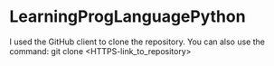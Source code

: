 # LearningProgLanguagePython
I used the GitHub client to clone the repository. 
You can also use the command: git clone <HTTPS-link_to_repository>